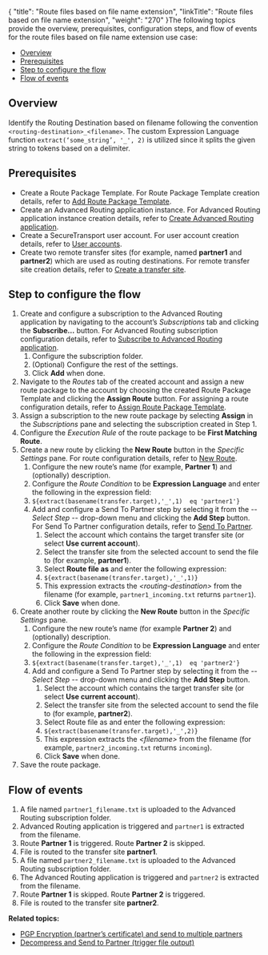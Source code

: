 {
    "title": "Route files based on file name extension",
    "linkTitle": "Route files based on file name extension",
    "weight": "270"
}The following topics provide the overview, prerequisites, configuration steps, and flow of events for the route files based on file name extension use case:

-   <a href="#Overview" class="MCXref xref">Overview</a>
-   <a href="#Prerequi" class="MCXref xref">Prerequisites</a>
-   <a href="#Step" class="MCXref xref">Step to configure the flow</a>
-   <a href="#Flow" class="MCXref xref">Flow of events</a>

<span id="Overview"></span>

## Overview

Identify the Routing Destination based on filename following the convention `<routing-destination>_<filename>`. The custom Expression Language function `extract(‘some_string’, '_', 2)` is utilized since it splits the given string to tokens based on a delimiter.

<span id="Prerequi"></span>

## Prerequisites

-   Create a Route Package Template. For Route Package Template creation details, refer to <a href="../../../c_st_configuration/t_st_manage_route_package_templates#Add" class="MCXref xref">Add Route Package Template</a>.
-   Create an <span class="mc-variable my_project_variables.Advanced_Routing variable">Advanced Routing</span> application instance. For <span class="mc-variable my_project_variables.Advanced_Routing variable">Advanced Routing</span> application instance creation details, refer to <a href="../../../c_st_configuration/t_st_create_advanced_routing_application" class="MCXref xref">Create Advanced Routing application</a>.
-   Create a <span class="mc-variable suite_variables.SecureTransportName variable">SecureTransport</span> user account. For user account creation details, refer to <a href="../../../../accounts/useraccounts" class="MCXref xref">User accounts</a>.
-   Create two remote transfer sites (for example, named **partner1** and **partner2**) which are used as routing destinations.
    For remote transfer site creation details, refer to <a href="../../../../accounts/transfersites/t_st_transfersites#Create" class="MCXref xref">Create a transfer site</a>.

<span id="Step"></span>

## Step to configure the flow

1.  Create and configure a subscription to the <span class="mc-variable my_project_variables.Advanced_Routing variable">Advanced Routing</span> application by navigating to the account’s *Subscriptions* tab and clicking the **Subscribe…** button. For <span class="mc-variable my_project_variables.Advanced_Routing variable">Advanced Routing</span> subscription configuration details, refer to <a href="../../../c_st_configuration/t_st_subscribe_advanced_routing_application" class="MCXref xref">Subscribe to Advanced Routing application</a>.
    1.  Configure the subscription folder.
    2.  (Optional) Configure the rest of the settings.
    3.  Click **Add** when done.
2.  Navigate to the *Routes* tab of the created account and assign a new route package to the account by choosing the created Route Package Template and clicking the **Assign Route** button. For assigning a route configuration details, refer to <a href="../../../c_st_configuration/t_st_assign_route_package_template" class="MCXref xref">Assign Route Package Template</a>.
3.  Assign a subscription to the new route package by selecting **Assign** in the *Subscriptions* pane and selecting the subscription created in Step 1.
4.  Configure the *Execution Rule* of the route package to be **First Matching Route**.
5.  Create a new route by clicking the **New Route** button in the *Specific Settings* pane. For route configuration details, refer to <a href="../../../c_st_configuration/t_st_manage_routes#New" class="MCXref xref">New Route</a>.
    1.  Configure the new route’s name (for example, **Partner 1**) and (optionally) description.
    2.  Configure the *Route Condition* to be **Expression Language** and enter the following in the expression field:
    3.  `${extract(basename(transfer.target),'_',1)  eq 'partner1'}`
    4.  Add and configure a Send To Partner step by selecting it from the *-- Select Step --* drop-down menu and clicking the **Add Step** button. For Send To Partner configuration details, refer to <a href="../../../c_st_route_steps/t_st_send_to_partner" class="MCXref xref">Send To Partner</a>.
        1.  Select the account which contains the target transfer site (or select **Use current account**).
        2.  Select the transfer site from the selected account to send the file to (for example, **partner1**).
        3.  Select **Route file as** and enter the following expression:
        4.  `${extract(basename(transfer.target),'_',1)}`
        5.  This expression extracts the *&lt;routing-destination>* from the filename (for example, `partner1_incoming.txt` returns `partner1`).
        6.  Click **Save** when done.
6.  Create another route by clicking the **New Route** button in the *Specific Settings* pane.
    1.  Configure the new route’s name (for example **Partner 2**) and (optionally) description.
    2.  Configure the *Route Condition* to be **Expression Language** and enter the following in the expression field:
    3.  `${extract(basename(transfer.target),'_',1)  eq 'partner2'}`
    4.  Add and configure a Send To Partner step by selecting it from the *-- Select Step --* drop-down menu and clicking the **Add Step** button.
        1.  Select the account which contains the target transfer site (or select **Use current account**).
        2.  Select the transfer site from the selected account to send the file to (for example, **partner2**).
        3.  Select Route file as and enter the following expression:
        4.  `${extract(basename(transfer.target),'_',2)}`
        5.  This expression extracts the *&lt;filename>* from the filename (for example, `partner2_incoming.txt` returns `incoming`).
        6.  Click **Save** when done.
7.  Save the route package.

<span id="Flow"></span>

## Flow of events

1.  A file named `partner1_filename.txt` is uploaded to the <span class="mc-variable my_project_variables.Advanced_Routing variable">Advanced Routing</span> subscription folder.
2.  <span class="mc-variable my_project_variables.Advanced_Routing variable">Advanced Routing</span> application is triggered and `partner1` is extracted from the filename.
3.  Route **Partner 1** is triggered. Route **Partner 2** is skipped.
4.  File is routed to the transfer site **partner1**.
5.  A file named `partner2_filename.txt` is uploaded to the <span class="mc-variable my_project_variables.Advanced_Routing variable">Advanced Routing</span> subscription folder.
6.  The <span class="mc-variable my_project_variables.Advanced_Routing variable">Advanced Routing</span> application is triggered and `partner2` is extracted from the filename.
7.  Route **Partner 1** is skipped. Route **Partner 2** is triggered.
8.  File is routed to the transfer site **partner2**.

**Related topics:**

-   <a href="../c_st_encryt_partner_certficate" class="MCXref xref">PGP Encryption (partner’s certificate) and send to multiple partners</a>
-   <a href="../c_st_decompress_send_to_partner_trigger" class="MCXref xref">Decompress and Send to Partner (trigger file output)</a>
